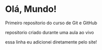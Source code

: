 # Olá, Mundo!
 Primeiro repositorio do curso de Git e GitHub

repositorio criado durante uma aula ao vivo

essa linha eu adicionei diretamente pelo site!
